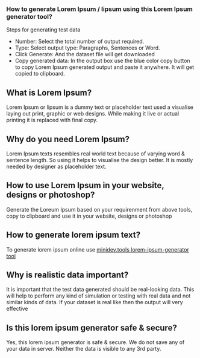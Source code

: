 ### How to generate Lorem Ipsum / lipsum using this Lorem Ipsum generator tool?

Steps for generating test data
- Number: Select the total number of output required.
- Type: Select output type: Paragraphs, Sentences or Word.
- Click Generate: And the dataset file will get downloaded
- Copy generated data: In the output box use the blue color copy button to copy Lorem Ipsum generated output and paste it anywhere. It will get copied to clipboard.


## What is Lorem Ipsum?
Lorem Ipsum or lipsum is a dummy text or placeholder text used a visualise laying out print, graphic or web designs. 
While making it live or actual printing it is replaced with final copy.

## Why do you need Lorem Ipsum?
Lorem Ipsum texts resembles real world text because of varying word & sentence length. 
So using it helps to visualise the design better. It is mostly needed by designer as placeholder text.

## How to use Lorem Ipsum in your website, designs or photoshop?
Generate the Loreum Ipsum based on your requirenment from above tools, copy to clipboard and use it in your website, designs or photoshop

## How to generate lorem ipsum text?
To generate lorem ipsum online use [minidev.tools lorem-ipsum-generator tool](https://minidev.tools/lorem-ipsum-generator)

## Why is realistic data important?
It is important that the test data generated should be real-looking data. This will help to perform any kind of simulation or testing with real data and not similar kinds of data. If your dataset is real like then the output will very effective

## Is this lorem ipsum generator safe & secure?
Yes, this lorem ipsum generator is safe & secure. We do not save any of your data in server. Neither the data is visible to any 3rd party.
